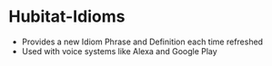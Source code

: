 # Hubitat-Idioms

* Provides a new Idiom Phrase and Definition each time refreshed
* Used with voice systems like Alexa and Google Play
